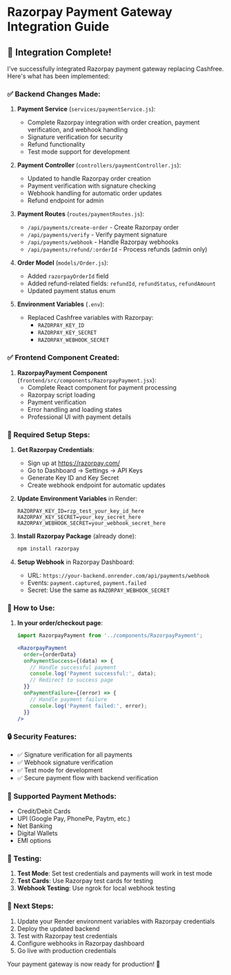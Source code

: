 # Razorpay Payment Gateway Integration Guide

## 🚀 Integration Complete!

I've successfully integrated Razorpay payment gateway replacing Cashfree. Here's what has been implemented:

### ✅ Backend Changes Made:

1. **Payment Service** (`services/paymentService.js`):
   - Complete Razorpay integration with order creation, payment verification, and webhook handling
   - Signature verification for security
   - Refund functionality
   - Test mode support for development

2. **Payment Controller** (`controllers/paymentController.js`):
   - Updated to handle Razorpay order creation
   - Payment verification with signature checking
   - Webhook handling for automatic order updates
   - Refund endpoint for admin

3. **Payment Routes** (`routes/paymentRoutes.js`):
   - `/api/payments/create-order` - Create Razorpay order
   - `/api/payments/verify` - Verify payment signature
   - `/api/payments/webhook` - Handle Razorpay webhooks
   - `/api/payments/refund/:orderId` - Process refunds (admin only)

4. **Order Model** (`models/Order.js`):
   - Added `razorpayOrderId` field
   - Added refund-related fields: `refundId`, `refundStatus`, `refundAmount`
   - Updated payment status enum

5. **Environment Variables** (`.env`):
   - Replaced Cashfree variables with Razorpay:
     - `RAZORPAY_KEY_ID`
     - `RAZORPAY_KEY_SECRET` 
     - `RAZORPAY_WEBHOOK_SECRET`

### ✅ Frontend Component Created:

1. **RazorpayPayment Component** (`frontend/src/components/RazorpayPayment.jsx`):
   - Complete React component for payment processing
   - Razorpay script loading
   - Payment verification
   - Error handling and loading states
   - Professional UI with payment details

### 🔧 Required Setup Steps:

1. **Get Razorpay Credentials**:
   - Sign up at https://razorpay.com/
   - Go to Dashboard → Settings → API Keys
   - Generate Key ID and Key Secret
   - Create webhook endpoint for automatic updates

2. **Update Environment Variables** in Render:
   ```
   RAZORPAY_KEY_ID=rzp_test_your_key_id_here
   RAZORPAY_KEY_SECRET=your_key_secret_here
   RAZORPAY_WEBHOOK_SECRET=your_webhook_secret_here
   ```

3. **Install Razorpay Package** (already done):
   ```bash
   npm install razorpay
   ```

4. **Setup Webhook** in Razorpay Dashboard:
   - URL: `https://your-backend.onrender.com/api/payments/webhook`
   - Events: `payment.captured`, `payment.failed`
   - Secret: Use the same as `RAZORPAY_WEBHOOK_SECRET`

### 🎯 How to Use:

1. **In your order/checkout page**:
   ```jsx
   import RazorpayPayment from '../components/RazorpayPayment';

   <RazorpayPayment
     order={orderData}
     onPaymentSuccess={(data) => {
       // Handle successful payment
       console.log('Payment successful:', data);
       // Redirect to success page
     }}
     onPaymentFailure={(error) => {
       // Handle payment failure
       console.log('Payment failed:', error);
     }}
   />
   ```

### 🔒 Security Features:

- ✅ Signature verification for all payments
- ✅ Webhook signature verification
- ✅ Test mode for development
- ✅ Secure payment flow with backend verification

### 📱 Supported Payment Methods:

- Credit/Debit Cards
- UPI (Google Pay, PhonePe, Paytm, etc.)
- Net Banking
- Digital Wallets
- EMI options

### 🧪 Testing:

1. **Test Mode**: Set test credentials and payments will work in test mode
2. **Test Cards**: Use Razorpay test cards for testing
3. **Webhook Testing**: Use ngrok for local webhook testing

### 🚀 Next Steps:

1. Update your Render environment variables with Razorpay credentials
2. Deploy the updated backend
3. Test with Razorpay test credentials
4. Configure webhooks in Razorpay dashboard
5. Go live with production credentials

Your payment gateway is now ready for production! 🎉

